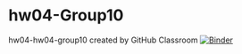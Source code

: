 # hw04-Group10
hw04-hw04-group10 created by GitHub Classroom
[![Binder](https://mybinder.org/badge_logo.svg)](https://mybinder.org/v2/gh/UCB-stat-159-s23/hw04-Group10/HEAD)

